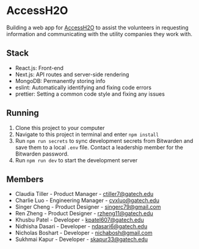 # AccessH2O

Building a web app for [AccessH2O](https://www.accessh2o.org/) to assist the volunteers in requesting information and communicating with the utility companies they work with.

## Stack

- React.js: Front-end
- Next.js: API routes and server-side rendering
- MongoDB: Permanently storing info
- eslint: Automatically identifying and fixing code errors
- prettier: Setting a common code style and fixing any issues

## Running

1. Clone this project to your computer
2. Navigate to this project in terminal and enter `npm install`
3. Run `npm run secrets` to sync development secrets from Bitwarden and save them to a local `.env` file. Contact a leadership member for the Bitwarden password.
4. Run `npm run dev` to start the development server 


## Members

- Claudia Tiller - Product Manager - ctiller7@gatech.edu
- Charlie Luo - Engineering Manager - cvxluo@gatech.edu
- Singer Cheng - Product Designer - singerc79@gmail.com 
- Ren Zheng - Product Designer - rzheng11@gatech.edu
- Khusbu Patel - Developer - kpatel607@gatech.edu
- Nidhisha Dasari - Developer - ndasari6@gatech.edu
- Nicholas Boshart - Developer - nichabosh@gmail.com
- Sukhmai Kapur - Developer - skapur33@gatech.edu